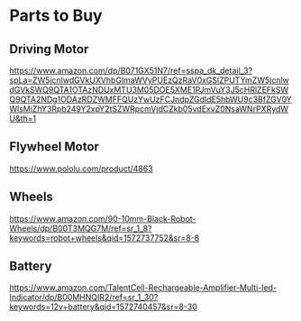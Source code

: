 # Parts to Buy
## Driving Motor
https://www.amazon.com/dp/B071GX51N7/ref=sspa_dk_detail_3?spLa=ZW5jcnlwdGVkUXVhbGlmaWVyPUEzQzRaV0xGSlZPUTYmZW5jcnlwdGVkSWQ9QTA1OTAzNDUxMTU3M05DOE5XME1PJmVuY3J5cHRlZEFkSWQ9QTA2NDg1ODAzRDZWMFFQUzYwUzFCJndpZGdldE5hbWU9c3BfZGV0YWlsMiZhY3Rpb249Y2xpY2tSZWRpcmVjdCZkb05vdExvZ0NsaWNrPXRydWU&th=1
## Flywheel Motor
https://www.pololu.com/product/4863
## Wheels
https://www.amazon.com/90-10mm-Black-Robot-Wheels/dp/B00T3MQG7M/ref=sr_1_8?keywords=robot+wheels&qid=1572737752&sr=8-8
## Battery
https://www.amazon.com/TalentCell-Rechargeable-Amplifier-Multi-led-Indicator/dp/B00MHNQIR2/ref=sr_1_30?keywords=12v+battery&qid=1572740457&sr=8-30
